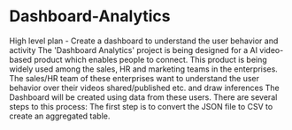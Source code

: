 # Dashboard-Analytics
High level plan - Create a dashboard to understand the user behavior and activity
The 'Dashboard Analytics' project is being designed for a AI video-based product which enables people to connect. This product is being widely used among the sales, HR and marketing teams in the enterprises.
The sales/HR team of these enterprises want to understand the user behavior over their videos shared/published etc. and draw inferences
The Dashboard will be created using data from these users.
There are several steps to this process:
The first step is to convert the JSON file to CSV to create an aggregated table.
